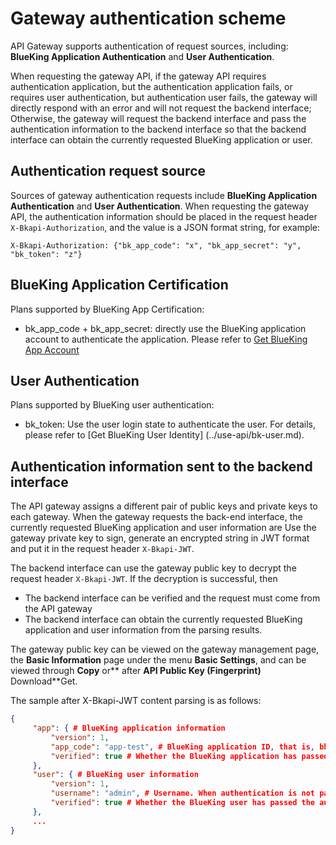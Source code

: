 # Gateway authentication scheme

API Gateway supports authentication of request sources, including: **BlueKing Application Authentication** and **User Authentication**.

When requesting the gateway API, if the gateway API requires authentication application, but the authentication application fails, or requires user authentication, but authentication user fails, the gateway will directly respond with an error and will not request the backend interface;
Otherwise, the gateway will request the backend interface and pass the authentication information to the backend interface so that the backend interface can obtain the currently requested BlueKing application or user.

## Authentication request source

Sources of gateway authentication requests include **BlueKing Application Authentication** and **User Authentication**. When requesting the gateway API, the authentication information should be placed in the request header `X-Bkapi-Authorization`, and the value is a JSON format string, for example:
```
X-Bkapi-Authorization: {"bk_app_code": "x", "bk_app_secret": "y", "bk_token": "z"}
```

## BlueKing Application Certification

Plans supported by BlueKing App Certification:
- bk_app_code + bk_app_secret: directly use the BlueKing application account to authenticate the application. Please refer to [Get BlueKing App Account](../use-api/bk-app.md)


## User Authentication

Plans supported by BlueKing user authentication:
- bk_token: Use the user login state to authenticate the user. For details, please refer to [Get BlueKing User Identity] (../use-api/bk-user.md).

## Authentication information sent to the backend interface

The API gateway assigns a different pair of public keys and private keys to each gateway. When the gateway requests the back-end interface, the currently requested BlueKing application and user information are
Use the gateway private key to sign, generate an encrypted string in JWT format and put it in the request header `X-Bkapi-JWT`.

The backend interface can use the gateway public key to decrypt the request header `X-Bkapi-JWT`. If the decryption is successful, then
- The backend interface can be verified and the request must come from the API gateway
- The backend interface can obtain the currently requested BlueKing application and user information from the parsing results.

The gateway public key can be viewed on the gateway management page, the **Basic Information** page under the menu **Basic Settings**, and can be viewed through **Copy** or** after **API Public Key (Fingerprint)** Download**Get.

The sample after X-Bkapi-JWT content parsing is as follows:
```json
{
     "app": { # BlueKing application information
         "version": 1,
         "app_code": "app-test", # BlueKing application ID, that is, bk_app_code. When the authentication fails, the value may be an empty string.
         "verified": true # Whether the BlueKing application has passed the certification, true means it has passed the certification, false means it has not passed the certification.
     },
     "user": { # BlueKing user information
         "version": 1,
         "username": "admin", # Username. When authentication is not passed, the value may be an empty string.
         "verified": true # Whether the BlueKing user has passed the authentication, true means passed the authentication, false means not passed the authentication
     },
     ...
}
```